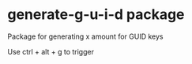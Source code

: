 # generate-g-u-i-d package

Package for generating x amount for GUID keys

Use ctrl + alt + g to trigger
